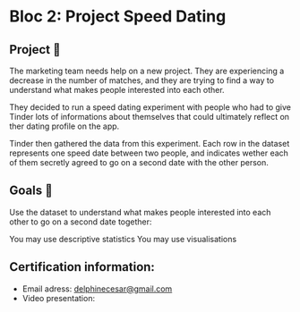 # Bloc 2: Project Speed Dating

## Project 🚧

The marketing team needs help on a new project. They are experiencing a decrease in the number of matches, and they are trying to find a way to understand what makes people interested into each other.

They decided to run a speed dating experiment with people who had to give Tinder lots of informations about themselves that could ultimately reflect on ther dating profile on the app.

Tinder then gathered the data from this experiment. Each row in the dataset represents one speed date between two people, and indicates wether each of them secretly agreed to go on a second date with the other person.

## Goals 🎯

Use the dataset to understand what makes people interested into each other to go on a second date together:

You may use descriptive statistics
You may use visualisations

## Certification information:
* Email adress: delphinecesar@gmail.com
* Video presentation:
